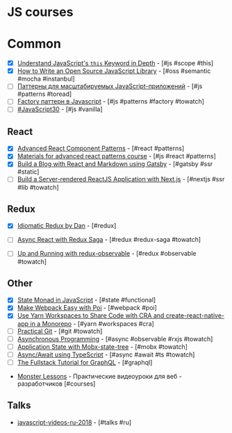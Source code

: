 # JS courses

# Common

* [x] [Understand JavaScript's `this` Keyword in Depth](https://egghead.io/courses/understand-javascript-s-this-keyword-in-depth) - [#js #scope #this]
* [x] [How to Write an Open Source JavaScript Library](https://egghead.io/courses/how-to-write-an-open-source-javascript-library) - [#oss #semantic #mocha #instanbul]
* [ ] [Паттерны для масштабируемых JavaScript-приложений](http://largescalejs.ru/) - [#js #patterns #toread]
* [ ] [Factory паттерн в Javascript](https://monsterlessons.com/project/lessons/factory-pattern-v-javascript) - [#js #patterns #factory #towatch]
* [ ] [#JavaScript30](https://javascript30.com/) - [#js #vanilla]

## React

* [x] [Advanced React Component Patterns](https://egghead.io/courses/advanced-react-component-patterns) - [#react #patterns]
* [x] [Materials for advanced react patterns course](https://github.com/kentcdodds/advanced-react-patterns) - [#js #react #patterns]
* [x] [Build a Blog with React and Markdown using Gatsby](https://egghead.io/courses/build-a-blog-with-react-and-markdown-using-gatsby?utm_source=drip&utm_medium=email&utm_campaign=eoy2017&utm_term=react&utm_content=react-gatsby) - [#gatsby #ssr #static]
* [ ] [Build a Server-rendered ReactJS Application with Next.js](https://egghead.io/lessons/next-js-introducing-build-a-server-rendered-reactjs-application-with-next-js) - [#nextjs #ssr #lib #towatch]
  <!-- [ ] * []() - [# #towatch] -->

## Redux

* [x] [Idiomatic Redux by Dan](https://egghead.io/courses/building-react-applications-with-idiomatic-redux) - [#redux]
* [ ] [Async React with Redux Saga](https://egghead.io/courses/async-react-with-redux-saga) - [#redux #redux-saga #towatch]
* [ ] [Up and Running with redux-observable](https://egghead.io/courses/up-and-running-with-redux-observable?utm_content=bufferf70c2&utm_medium=social&utm_source=twitter.com&utm_campaign=buffer) - [#redux #observable #towatch]

  <!-- [ ] * []() - [# #towatch] -->

## Other

* [x] [State Monad in JavaScript](https://egghead.io/courses/state-monad-in-javascript) - [#state #functional]
* [x] [Make Webpack Easy with Poi](https://egghead.io/courses/make-webpack-easy-with-poi?utm_content=buffer921fc&utm_medium=social&utm_source=twitter.com&utm_campaign=buffer) - [#webpack #poi]
* [x] [Use Yarn Workspaces to Share Code with CRA and create-react-native-app in a Monorepo](https://egghead.io/lessons/react-use-yarn-workspaces-to-share-code-with-cra-and-create-react-native-app-in-a-monorepo?utm_content=buffer95e51&utm_medium=social&utm_source=twitter.com&utm_campaign=buffer) - [#yarn #workspaces #cra]
* [ ] [Practical Git](https://egghead.io/courses/practical-git-for-everyday-professional-use) - [#git #towatch]
* [ ] [Asynchronous Programming](https://egghead.io/courses/asynchronous-programming-the-end-of-the-loop) - [#async #observable #rxjs #towatch]
* [ ] [Application State with Mobx-state-tree](https://egghead.io/courses/manage-application-state-with-mobx-state-tree) - [#mobx #towatch]
* [ ] [Async/Await using TypeScript](https://egghead.io/courses/async-await-using-typescript?utm_source=drip&utm_medium=email&utm_content=async-await-using-typescript) - [#async #await #ts #towatch]
* [ ] [The Fullstack Tutorial for GraphQL](https://www.howtographql.com/) - [#graphql]
* [Monster Lessons](https://monsterlessons.com/) - Практические видеоуроки для веб - разработчиков [#courses]
  <!-- [ ] * []() - [# #towatch] -->

## Talks

* [javascript-videos-ru-2018](https://github.com/hH39797J/javascript-videos-ru-2018#rs-conf-2018) - [#talks #ru]
